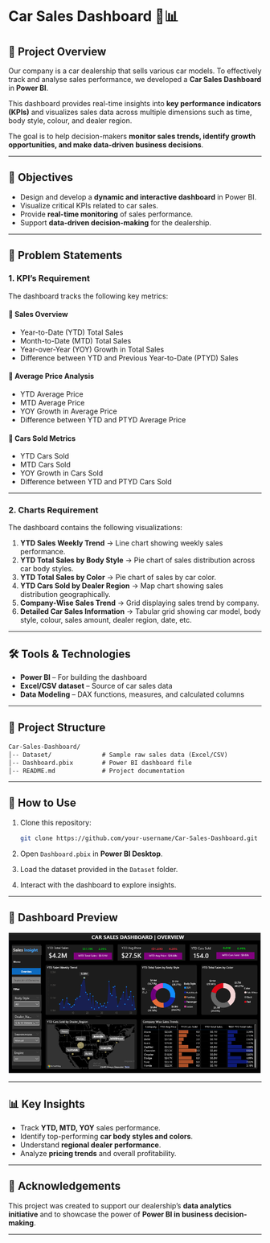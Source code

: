 # Car Sales Dashboard 🚗📊

## 📌 Project Overview

Our company is a car dealership that sells various car models. To effectively track and analyse sales performance, we developed a **Car Sales Dashboard** in **Power BI**.

This dashboard provides real-time insights into **key performance indicators (KPIs)** and visualizes sales data across multiple dimensions such as time, body style, colour, and dealer region.

The goal is to help decision-makers **monitor sales trends, identify growth opportunities, and make data-driven business decisions**.

---

## 🎯 Objectives

* Design and develop a **dynamic and interactive dashboard** in Power BI.
* Visualize critical KPIs related to car sales.
* Provide **real-time monitoring** of sales performance.
* Support **data-driven decision-making** for the dealership.

---

## 🚨 Problem Statements

### 1. KPI’s Requirement

The dashboard tracks the following key metrics:

#### 🔹 Sales Overview

* Year-to-Date (YTD) Total Sales
* Month-to-Date (MTD) Total Sales
* Year-over-Year (YOY) Growth in Total Sales
* Difference between YTD and Previous Year-to-Date (PTYD) Sales

#### 🔹 Average Price Analysis

* YTD Average Price
* MTD Average Price
* YOY Growth in Average Price
* Difference between YTD and PTYD Average Price

#### 🔹 Cars Sold Metrics

* YTD Cars Sold
* MTD Cars Sold
* YOY Growth in Cars Sold
* Difference between YTD and PTYD Cars Sold

---

### 2. Charts Requirement

The dashboard contains the following visualizations:

1. **YTD Sales Weekly Trend** → Line chart showing weekly sales performance.
2. **YTD Total Sales by Body Style** → Pie chart of sales distribution across car body styles.
3. **YTD Total Sales by Color** → Pie chart of sales by car color.
4. **YTD Cars Sold by Dealer Region** → Map chart showing sales distribution geographically.
5. **Company-Wise Sales Trend** → Grid displaying sales trend by company.
6. **Detailed Car Sales Information** → Tabular grid showing car model, body style, colour, sales amount, dealer region, date, etc.

---

## 🛠️ Tools & Technologies

* **Power BI** – For building the dashboard
* **Excel/CSV dataset** – Source of car sales data
* **Data Modeling** – DAX functions, measures, and calculated columns

---

## 📂 Project Structure

```
Car-Sales-Dashboard/
│-- Dataset/              # Sample raw sales data (Excel/CSV)
│-- Dashboard.pbix        # Power BI dashboard file
│-- README.md             # Project documentation
```

---

## 🚀 How to Use

1. Clone this repository:

   ```bash
   git clone https://github.com/your-username/Car-Sales-Dashboard.git
   ```
2. Open `Dashboard.pbix` in **Power BI Desktop**.
3. Load the dataset provided in the `Dataset` folder.
4. Interact with the dashboard to explore insights.

---

## 📸 Dashboard Preview

![alt text]({E98DCB04-D8D3-452E-98C3-466933F95187}.png)

---

## 📊 Key Insights

* Track **YTD, MTD, YOY** sales performance.
* Identify top-performing **car body styles and colors**.
* Understand **regional dealer performance**.
* Analyze **pricing trends** and overall profitability.

---

## 🙌 Acknowledgements

This project was created to support our dealership’s **data analytics initiative** and to showcase the power of **Power BI in business decision-making**.

---
